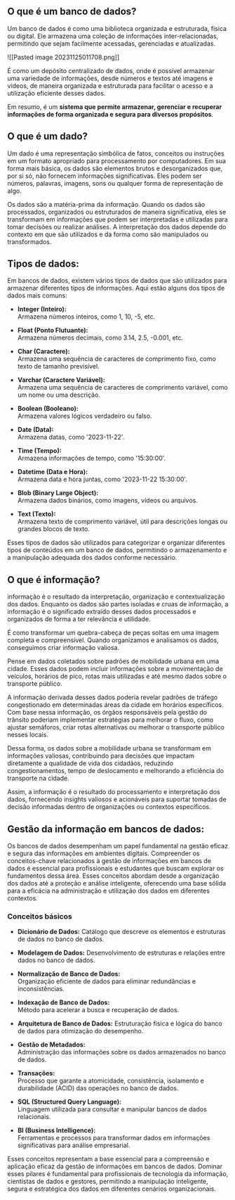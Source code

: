 ## O que é um banco de dados?
Um banco de dados é como uma biblioteca organizada e estruturada, física ou digital. Ele armazena uma coleção de informações inter-relacionadas, permitindo que sejam facilmente acessadas, gerenciadas e atualizadas. 

![[Pasted image 20231125011708.png]]

É como um depósito centralizado de dados, onde é possível armazenar uma variedade de informações, desde números e textos até imagens e vídeos, de maneira organizada e estruturada para facilitar o acesso e a utilização eficiente desses dados. 

Em resumo, é um **sistema que permite armazenar, gerenciar e recuperar informações de forma organizada e segura para diversos propósitos**.
## O que é um dado?
Um dado é uma representação simbólica de fatos, conceitos ou instruções em um formato apropriado para processamento por computadores. Em sua forma mais básica, os dados são elementos brutos e desorganizados que, por si só, não fornecem informações significativas. Eles podem ser números, palavras, imagens, sons ou qualquer forma de representação de algo.

Os dados são a matéria-prima da informação. Quando os dados são processados, organizados ou estruturados de maneira significativa, eles se transformam em informações que podem ser interpretadas e utilizadas para tomar decisões ou realizar análises. A interpretação dos dados depende do contexto em que são utilizados e da forma como são manipulados ou transformados.
## Tipos de dados:
Em bancos de dados, existem vários tipos de dados que são utilizados para armazenar diferentes tipos de informações. Aqui estão alguns dos tipos de dados mais comuns:

- **Integer (Inteiro):**  
    Armazena números inteiros, como 1, 10, -5, etc.
    
- **Float (Ponto Flutuante):**  
    Armazena números decimais, como 3.14, 2.5, -0.001, etc.
    
- **Char (Caractere):**  
    Armazena uma sequência de caracteres de comprimento fixo, como texto de tamanho previsível.
    
- **Varchar (Caractere Variável):**  
    Armazena uma sequência de caracteres de comprimento variável, como um nome ou uma descrição.
    
- **Boolean (Booleano):**  
    Armazena valores lógicos verdadeiro ou falso.
    
- **Date (Data):**  
    Armazena datas, como '2023-11-22'.
    
- **Time (Tempo):**  
    Armazena informações de tempo, como '15:30:00'.
    
- **Datetime (Data e Hora):**  
    Armazena data e hora juntas, como '2023-11-22 15:30:00'.
    
- **Blob (Binary Large Object):**  
    Armazena dados binários, como imagens, vídeos ou arquivos.
    
- **Text (Texto):**  
    Armazena texto de comprimento variável, útil para descrições longas ou grandes blocos de texto.
    

Esses tipos de dados são utilizados para categorizar e organizar diferentes tipos de conteúdos em um banco de dados, permitindo o armazenamento e a manipulação adequada dos dados conforme necessário.
## O que é informação?
informação é o resultado da interpretação, organização e contextualização dos dados. Enquanto os dados são partes isoladas e cruas de informação, a informação é o significado extraído desses dados processados e organizados de forma a ter relevância e utilidade.

É como transformar um quebra-cabeça de peças soltas em uma imagem completa e compreensível. Quando organizamos e analisamos os dados, conseguimos criar informação valiosa.

Pense em dados coletados sobre padrões de mobilidade urbana em uma cidade. Esses dados podem incluir informações sobre a movimentação de veículos, horários de pico, rotas mais utilizadas e até mesmo dados sobre o transporte público.

A informação derivada desses dados poderia revelar padrões de tráfego congestionado em determinadas áreas da cidade em horários específicos. Com base nessa informação, os órgãos responsáveis pela gestão do trânsito poderiam implementar estratégias para melhorar o fluxo, como ajustar semáforos, criar rotas alternativas ou melhorar o transporte público nesses locais.

Dessa forma, os dados sobre a mobilidade urbana se transformam em informações valiosas, contribuindo para decisões que impactam diretamente a qualidade de vida dos cidadãos, reduzindo congestionamentos, tempo de deslocamento e melhorando a eficiência do transporte na cidade.

Assim, a informação é o resultado do processamento e interpretação dos dados, fornecendo insights valiosos e acionáveis para suportar tomadas de decisão informadas dentro de organizações ou contextos específicos.
## Gestão da informação em bancos de dados:
Os bancos de dados desempenham um papel fundamental na gestão eficaz e segura das informações em ambientes digitais. Compreender os conceitos-chave relacionados à gestão de informações em bancos de dados é essencial para profissionais e estudantes que buscam explorar os fundamentos dessa área. Esses conceitos abordam desde a organização dos dados até a proteção e análise inteligente, oferecendo uma base sólida para a eficácia na administração e utilização dos dados em diferentes contextos.

### Conceitos básicos

- **Dicionário de Dados:** 
    Catálogo que descreve os elementos e estruturas de dados no banco de dados.
    
- **Modelagem de Dados:** 
    Desenvolvimento de estruturas e relações entre dados no banco de dados.
    
- **Normalização de Banco de Dados:**  
    Organização eficiente de dados para eliminar redundâncias e inconsistências.
    
- **Indexação de Banco de Dados:**  
    Método para acelerar a busca e recuperação de dados.
    
- **Arquitetura de Banco de Dados:**
    Estruturação física e lógica do banco de dados para otimização do desempenho.
    
- **Gestão de Metadados:**  
    Administração das informações sobre os dados armazenados no banco de dados.
    
- **Transações:**  
    Processo que garante a atomicidade, consistência, isolamento e durabilidade (ACID) das operações no banco de dados.
    
- **SQL (Structured Query Language):**  
    Linguagem utilizada para consultar e manipular bancos de dados relacionais.
    
- **BI (Business Intelligence):**  
    Ferramentas e processos para transformar dados em informações significativas para análise empresarial.
    

Esses conceitos representam a base essencial para a compreensão e aplicação eficaz da gestão de informações em bancos de dados. Dominar esses pilares é fundamental para profissionais de tecnologia da informação, cientistas de dados e gestores, permitindo a manipulação inteligente, segura e estratégica dos dados em diferentes cenários organizacionais.
